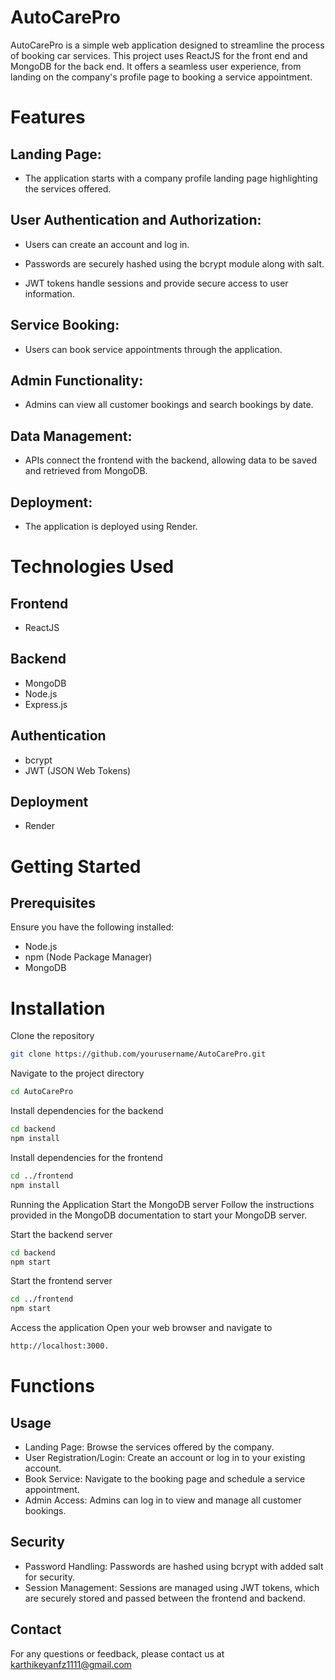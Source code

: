
# AutoCarePro 

AutoCarePro is a simple web application designed to streamline the process of booking car services. This project uses ReactJS for the front end and MongoDB for the back end. It offers a seamless user experience, from landing on the company's profile page to booking a service appointment.


# Features

## Landing Page: 
- The application starts with a company profile landing page highlighting the services offered.

## User Authentication and Authorization:

- Users can create an account and log in.

- Passwords are securely hashed using the bcrypt module along with salt.

- JWT tokens handle sessions and provide secure access to user information.

## Service Booking: 
- Users can book service appointments through the application.

## Admin Functionality:
- Admins can view all customer bookings and search bookings by date.

## Data Management:
- APIs connect the frontend with the backend, allowing data to be saved and retrieved from MongoDB.

## Deployment: 
- The application is deployed using Render.



# Technologies Used


## Frontend
- ReactJS

## Backend
- MongoDB
- Node.js
- Express.js

## Authentication
- bcrypt
- JWT (JSON Web Tokens)

## Deployment
- Render

# Getting Started

## Prerequisites
Ensure you have the following installed:
- Node.js
- npm (Node Package Manager)
- MongoDB 

# Installation

Clone the repository

```bash
git clone https://github.com/yourusername/AutoCarePro.git

```
Navigate to the project directory

```bash
cd AutoCarePro

```
Install dependencies for the backend

```bash
cd backend
npm install

```

Install dependencies for the frontend

```bash
cd ../frontend
npm install

```

Running the Application
Start the MongoDB server
Follow the instructions provided in the MongoDB documentation to start your MongoDB server.

Start the backend server

```bash
cd backend
npm start

```

Start the frontend server

```bash
cd ../frontend
npm start

```

Access the application
Open your web browser and navigate to 

```bash
http://localhost:3000.

```
# Functions
## Usage
- Landing Page: Browse the services offered by the company.
- User Registration/Login: Create an account or log in to your existing account.
- Book Service: Navigate to the booking page and schedule a service appointment.
- Admin Access: Admins can log in to view and manage all customer bookings.

## Security
- Password Handling: Passwords are hashed using bcrypt with added salt for security.
- Session Management: Sessions are managed using JWT tokens, which are securely stored and passed between the frontend and backend.

## Contact
For any questions or feedback, please contact us at karthikeyanfz1111@gmail.com